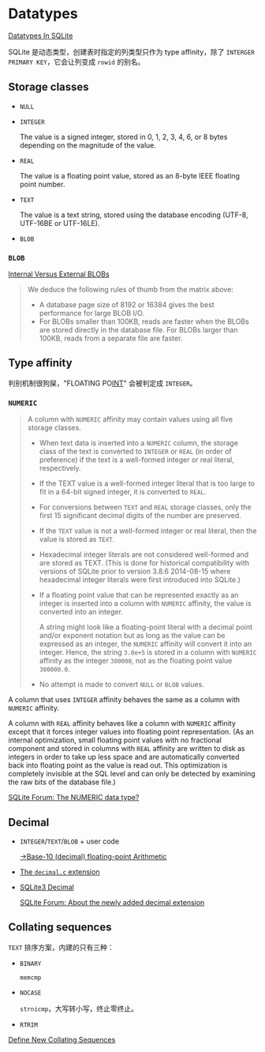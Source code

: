 # Datatypes
[Datatypes In SQLite](https://www.sqlite.org/datatype3.html)

SQLite 是动态类型，创建表时指定的列类型只作为 type affinity，除了 `INTERGER PRIMARY KEY`，它会让列变成 `rowid` 的别名。

## Storage classes
- `NULL`
- `INTEGER`

  The value is a signed integer, stored in 0, 1, 2, 3, 4, 6, or 8 bytes depending on the magnitude of the value.

- `REAL`

  The value is a floating point value, stored as an 8-byte IEEE floating point number.

- `TEXT`

  The value is a text string, stored using the database encoding (UTF-8, UTF-16BE or UTF-16LE).

- `BLOB`

### `BLOB`
[Internal Versus External BLOBs](https://www.sqlite.org/intern-v-extern-blob.html)
> We deduce the following rules of thumb from the matrix above:
> - A database page size of 8192 or 16384 gives the best performance for large BLOB I/O.
> - For BLOBs smaller than 100KB, reads are faster when the BLOBs are stored directly in the database file. For BLOBs larger than 100KB, reads from a separate file are faster.

## Type affinity
判别机制很狗屎，"FLOATING PO<u>INT</u>" 会被判定成 `INTEGER`。

### `NUMERIC`
> A column with `NUMERIC` affinity may contain values using all five storage classes.
> - When text data is inserted into a `NUMERIC` column, the storage class of the text is converted to `INTEGER` or `REAL` (in order of preference) if the text is a well-formed integer or real literal, respectively.
> - If the TEXT value is a well-formed integer literal that is too large to fit in a 64-bit signed integer, it is converted to `REAL`.
> - For conversions between `TEXT` and `REAL` storage classes, only the first 15 significant decimal digits of the number are preserved.
> - If the `TEXT` value is not a well-formed integer or real literal, then the value is stored as `TEXT`.
> - Hexadecimal integer literals are not considered well-formed and are stored as TEXT. (This is done for historical compatibility with versions of SQLite prior to version 3.8.6 2014-08-15 where hexadecimal integer literals were first introduced into SQLite.)
> - If a floating point value that can be represented exactly as an integer is inserted into a column with `NUMERIC` affinity, the value is converted into an integer.
>
>   A string might look like a floating-point literal with a decimal point and/or exponent notation but as long as the value can be expressed as an integer, the `NUMERIC` affinity will convert it into an integer. Hence, the string `3.0e+5` is stored in a column with `NUMERIC` affinity as the integer `300000`, not as the floating point value `300000.0`.
> - No attempt is made to convert `NULL` or `BLOB` values.

A column that uses `INTEGER` affinity behaves the same as a column with `NUMERIC` affinity.

A column with `REAL` affinity behaves like a column with `NUMERIC` affinity except that it forces integer values into floating point representation. (As an internal optimization, small floating point values with no fractional component and stored in columns with `REAL` affinity are written to disk as integers in order to take up less space and are automatically converted back into floating point as the value is read out. This optimization is completely invisible at the SQL level and can only be detected by examining the raw bits of the database file.)

[SQLite Forum: The NUMERIC data type?](https://sqlite.org/forum/forumpost/6540c75cf6a7a3cb)

## Decimal
- `INTEGER`/`TEXT`/`BLOB` + user code

  [→Base-10 (decimal) floating-point Arithmetic](https://github.com/Chaoses-Ib/ComputationalMathematics/blob/main/Arithmetic/Floating-point/README.md#base-10-decimal)

- [The `decimal.c` extension](https://www.sqlite.org/floatingpoint.html#the_decimal_c_extension)

- [SQLite3 Decimal](https://chiselapp.com/user/lifepillar/repository/sqlite3decimal/index)

  [SQLite Forum: About the newly added decimal extension](https://sqlite.org/forum/forumpost/1166699aab)

## Collating sequences
`TEXT` 排序方案，内建的只有三种：

- `BINARY`

  `memcmp`

- `NOCASE`

  `strnicmp`，大写转小写，终止零终止。

- `RTRIM`

[Define New Collating Sequences](https://www.sqlite.org/c3ref/create_collation.html)